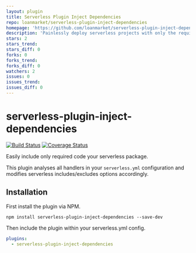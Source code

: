 ```yaml
---
layout: plugin
title: Serverless Plugin Inject Dependencies
repo: loanmarket/serverless-plugin-inject-dependencies
homepage: 'https://github.com/loanmarket/serverless-plugin-inject-dependencies'
description: 'Painlessly deploy serverless projects with only the required dependencies.'
stars: 2
stars_trend: 
stars_diff: 0
forks: 0
forks_trend: 
forks_diff: 0
watchers: 2
issues: 0
issues_trend: 
issues_diff: 0
---
```



# serverless-plugin-inject-dependencies

[![Build Status](https://travis-ci.org/loanmarket/serverless-plugin-inject-dependencies.svg?branch=master)](https://travis-ci.org/loanmarket/serverless-plugin-inject-dependencies)
[![Coverage Status](https://coveralls.io/repos/github/loanmarket/serverless-plugin-inject-dependencies/badge.svg?branch=master)](https://coveralls.io/github/loanmarket/serverless-plugin-inject-dependencies?branch=master)

Easily include only required code your serverless package.

This plugin analyses all handlers in your `serverless.yml` configuration and modifies serverless includes/excludes options accordingly.

## Installation

First install the plugin via NPM.

```
npm install serverless-plugin-inject-dependencies --save-dev
```

Then include the plugin within your serverless.yml config.

```yml
plugins:
  - serverless-plugin-inject-dependencies
```

